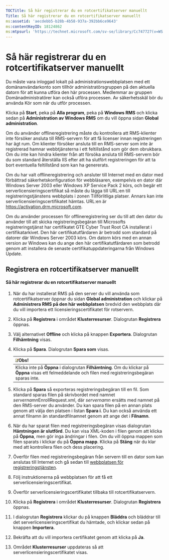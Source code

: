 ```yaml
---
TOCTitle: Så här registrerar du en rotcertifikatserver manuellt
Title: Så här registrerar du en rotcertifikatserver manuellt
ms:assetid: 'aecdebb5-b28b-4b58-937a-392bb6ce9643'
ms:contentKeyID: 18124862
ms:mtpsurl: 'https://technet.microsoft.com/sv-se/library/Cc747727(v=WS.10)'
---
```


Så här registrerar du en rotcertifikatserver manuellt
=====================================================

Du måste vara inloggad lokalt på administrationswebbplatsen med ett domänanvändarkonto som tillhör administratörsgruppen på den aktuella datorn för att kunna utföra den här processen. Medlemmar av gruppen Domänadministratörer kan också utföra processen. Av säkerhetsskäl bör du använda Kör som när du utför processen.

Klicka på **Start**, peka på **Alla program**, peka på **Windows RMS** och klicka sedan på **Administration av Windows RMS** om du vill öppna sidan **Global administration**.

Om du använder offlineregistrering måste du kontrollera att RMS-klienter inte försöker ansluta till RMS-servern för att få licenser innan registreringen har ägt rum. Om klienter försöker ansluta till en RMS-server som inte är registrerad hamnar webbtjänsterna i ett feltillstånd som gör dem obrukbara. Om du inte kan hindra klienter från att försöka ansluta till RMS-servern bör du som standard återställa IIS efter att ha slutfört registreringen för att ta bort eventuella feltillstånd som kan ha genererats.

Om du har valt offlineregistrering och ansluter till Internet med en dator med förbättrad säkerhetskonfiguration för webbläsaren, exempelvis en dator där Windows Server 2003 eller Windows XP Service Pack 2 körs, och begär ett serverlicensieringscertifikat så måste du lägga till URL:en till registreringstjänstens webbplats i zonen Tillförlitliga platser. Annars kan inte serverlicensieringscertifikatet hämtas. URL:en är https://activation.drm.microsoft.com.

Om du använder processen för offlineregistrering ser du till att den dator du använder till att skicka registreringsbegäran till Microsofts registreringstjänst har certifikatet GTE Cyber Trust Root CA installerat i certifikatarkivet. Den här certifikatutfärdaren är betrodd som standard på datorer där Windows Server 2003 körs. Om datorn körs med en annan version av Windows kan du ange den här certifikatutfärdaren som betrodd genom att installera de senaste certifikatuppdateringarna från Windows Update.

Registrera en rotcertifikatserver manuellt
------------------------------------------

#### Så här registrerar du en rotcertifikatserver manuellt

1.  När du har installerat RMS på den server du vill använda som rotcertifikatserver öppnar du sidan **Global administration** och klickar på **Administrera RMS på den här webbplatsen** bredvid den webbplats där du vill importera ett licensieringscertifikatet för rotservern.

2.  Klicka på **Registrera** i området **Klusterresurser**. Dialogrutan **Registrera** öppnas.

3.  Välj alternativet **Offline** och klicka på knappen **Exportera**. Dialogrutan **Filhämtning** visas.

4.  Klicka på **Spara**. Dialogrutan **Spara som** visas.

    | ![](images/Cc747727.note(WS.10).gif)Obs!                                                                                      |
    |------------------------------------------------------------------------------------------------------------------------------------------------------------|
    | Klicka inte på **Öppna** i dialogrutan **Filhämtning**. Om du klickar på **Öppna** visas ett felmeddelande och filen med registreringsbegäran sparas inte. |

5.  Klicka på **Spara** så exporteras registreringsbegäran till en fil. Som standard sparas filen på skrivbordet med namnet *servernamn*EnrollRequest.xml, där *servernamn* ersätts med namnet på den RMS-server du använder. Du kan spara filen på en annan plats genom att välja den platsen i listan **Spara i**. Du kan också använda ett annat filnamn än standardfilnamnet genom att ange det i **Filnamn**.

6.  När du har sparat filen med registreringsbegäran visas dialogrutan **Hämtningen är slutförd**. Du kan visa XML-koden i filen genom att klicka på **Öppna**, men gör inga ändringar i filen. Om du vill öppna mappen som filen sparats i klickar du på **Öppna mapp**. Klicka på **Stäng** när du klar med att kontrollera filen och dess placering.

7.  Överför filen med registreringsbegäran från servern till en dator som kan anslutas till Internet och gå sedan till [webbplatsen för registreringstjänsten]().

8.  Följ instruktionerna på webbplatsen för att få ett serverlicensieringscertifikat.

9.  Överför serverlicensieringscertifikatet tillbaka till rotcertifikatservern.

10. Klicka på **Registrera** i området **Klusterresurser**. Dialogrutan **Registrera** öppnas.

11. I dialogrutan **Registrera** klickar du på knappen **Bläddra** och bläddrar till det serverlicensieringscertifikat du hämtade, och klickar sedan på knappen **Importera**.

12. Bekräfta att du vill importera certifikatet genom att klicka på **Ja**.

13. Området **Klusterresurser** uppdateras så att serverlicensieringscertifikatet visas.
